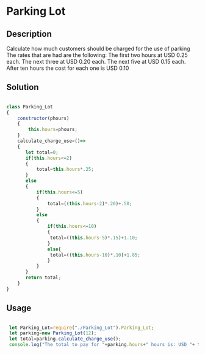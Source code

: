 # Parking Lot

## Description

Calculate how much customers should be charged for the use of parking
The rates that are had are the following:
The first two hours at USD 0.25 each.
The next three at USD 0.20 each.
The next five at USD 0.15 each.
After ten hours the cost for each one is USD 0.10

## Solution

```Javascript

class Parking_Lot
{
    constructor(phours)
    {
        this.hours=phours;
    }
    calculate_charge_use=()=>
    {
       let total=0;
       if(this.hours<=2)
       {
           total=this.hours*.25;
       }
       else
       {
           if(this.hours<=5)
           {
               total=((this.hours-2)*.20)+.50;
           }
           else
           {
               if(this.hours<=10)
               {
                total=((this.hours-5)*.15)+1.10;
               }
               else{
                total=((this.hours-10)*.10)+1.85;  
               }
           }
       }
       return total;
    }
}

```
## Usage

```Javascript

 let Parking_Lot=require("./Parking_Lot").Parking_Lot;
 let parking=new Parking_Lot(12);
 let total=parking.calculate_charge_use();
 console.log("The total to pay for "+parking.hours+" hours is: USD "+ total);


```